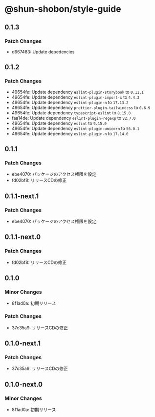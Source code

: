# @shun-shobon/style-guide

## 0.1.3

### Patch Changes

- d667483: Update depedencies

## 0.1.2

### Patch Changes

- 49654fe: Update dependency `eslint-plugin-storybook` to `0.11.1`
- 49654fe: Update dependency `eslint-plugin-import-x` to `4.4.3`
- 49654fe: Update dependency `eslint-plugin-n` to `17.13.2`
- 49654fe: Update dependency `prettier-plugin-tailwindcss` to `0.6.9`
- 49654fe: Update dependency `typescript-eslint` to `8.15.0`
- faa14de: Update dependency `eslint-plugin-regexp` to `v2.7.0`
- 49654fe: Update dependency `eslint` to `9.15.0`
- 49654fe: Update dependency `eslint-plugin-unicorn` to `56.0.1`
- 49654fe: Update dependency `eslint-plugin-n` to `17.14.0`

## 0.1.1

### Patch Changes

- ebe4070: パッケージのアクセス権限を設定
- fd02bf8: リリースCDの修正

## 0.1.1-next.1

### Patch Changes

- ebe4070: パッケージのアクセス権限を設定

## 0.1.1-next.0

### Patch Changes

- fd02bf8: リリースCDの修正

## 0.1.0

### Minor Changes

- 8f1ad0a: 初期リリース

### Patch Changes

- 37c35a9: リリースCDの修正

## 0.1.0-next.1

### Patch Changes

- 37c35a9: リリースCDの修正

## 0.1.0-next.0

### Minor Changes

- 8f1ad0a: 初期リリース
